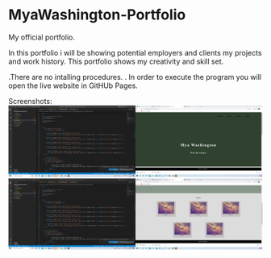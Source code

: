 # MyaWashington-Portfolio

My official portfolio.

In this portfolio i will be showing potential employers and clients my projects and work history. This portfolio shows my creativity and skill set.

.There are no intalling procedures.
. In order to execute the program you will open the live website in GitHUb Pages.

Screenshots:
![sreenshot](Screenshot.png)
![screenshot](Screenshot2.png)
